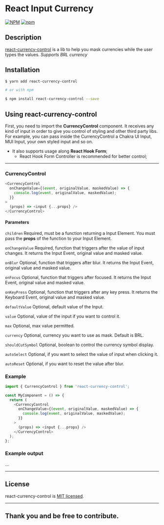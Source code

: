 # React Input Currency

[![NPM](https://img.shields.io/npm/v/excel-ent)](https://www.npmjs.com/package/excel-ent)
[![npm](https://img.shields.io/npm/l/excel-ent)](https://github.com/leoreisdias/excel-ent/blob/main/LICENSE)

## Description

[react-currency-control](https://github.com/leoreisdias/react-currency-control.git) is a lib to help you mask currencies while the user types the values. _Supports BRL currency_

## Installation

```bash
$ yarn add react-currency-control

# or with npm

$ npm install react-currency-control --save
```

## Using react-currency-control

First, you need to import the <b>CurrencyControl</b> component. It receives any kind of input in order to give you control of styling and other third party libs.<br />
For example, you can pass inside the CurrencyControl a Chakra UI Input, MUI Input, your own styled input and so on.

- It also supports usage along <b>React Hook Form</b>;
  - React Hook Form Controller is recommended for better control;

---

### CurrencyControl

```js
<CurrencyControl
  onChangeValue={(event, originalValue, maskedValue) => {
    console.log(event, originalValue, maskedValue);
  }}
>
  (props) => <input {...props} />
</CurrencyControl>
```

#### Parameters

`children`
Required, must be a function returning a Input Element. You must pass the **props** of the function to your Input Element.

`onChangeValue`
Required, function that triggers after the value of input changes. It returns the Input Event, original value and masked value.

`onBlur`
Optional, function that triggers after blur. It returns the Input Event, original value and masked value.

`onFocus`
Optional, function that triggers after focused. It returns the Input Event, original value and masked value.

`onKeyPress`
Optional, function that triggers after any key press. It returns the Keyboard Event, original value and masked value.

`defaultValue`
Optional, default value of the Input.

`value`
Optional, value of the input if you want to control it.

`max`
Optional, max value permitted.

`currency`
Optional, currency you want to use as mask. Default is BRL.

`shouldCutSymbol`
Optional, boolean to control the currency symbol display.

`autoSelect`
Optional, if you want to select the value of input when clicking it.

`autoReset`
Optional, if you want to reset the value after blur.

### Example

```js
import { CurrencyControl } from 'react-currency-control';

const MyComponent = () => {
  return (
    <CurrencyControl
      onChangeValue={(event, originalValue, maskedValue) => {
        console.log(event, originalValue, maskedValue);
      }}
    >
      (props) => <input {...props} />
    </CurrencyControl>
  );
};
```

### Example output

...

---

## License

react-currency-control is [MIT licensed](LICENSE).

---

## Thank you and be free to contribute.
